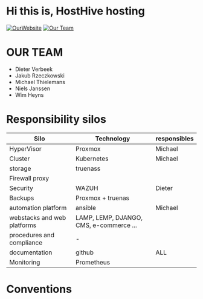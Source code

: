 # Hi this is, HostHive hosting

[![OurWebsite](https://img.shields.io/static/v1?label=Our&message=Website&color=blue)](https://projecthosting/)
[![Our Team](https://img.shields.io/static/v1?label=Sign-up&message=for%20news&color=red)](https://projecthosting)


# OUR TEAM

- Dieter Verbeek
- Jakub Rzeczkowski
- Michael Thielemans
- Niels Janssen
- Wim Heyns


# Responsibility silos

| **Silo** | **Technology** | **responsibles**
| ---|---|---|
| HyperVisor | Proxmox | Michael
| Cluster | Kubernetes | Michael
| storage | truenass |
| Firewall proxy | 
| Security | WAZUH | Dieter |
| Backups | Proxmox + truenas |
| automation platform | ansible | Michael |
| webstacks and web platforms| LAMP, LEMP, DJANGO, CMS, e-commerce ... |
| procedures and compliance| - | 
| documentation | github | ALL
| Monitoring | Prometheus |


# Conventions
